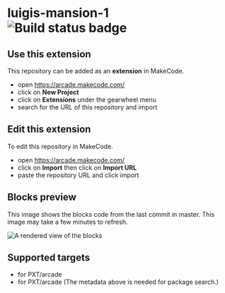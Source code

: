 # luigis-mansion-1 ![Build status badge](https://github.com/lucasmayhew/luigis-mansion-1/workflows/MakeCode/badge.svg)



## Use this extension

This repository can be added as an **extension** in MakeCode.

* open https://arcade.makecode.com/
* click on **New Project**
* click on **Extensions** under the gearwheel menu
* search for the URL of this repository and import

## Edit this extension

To edit this repository in MakeCode.

* open https://arcade.makecode.com/
* click on **Import** then click on **Import URL**
* paste the repository URL and click import

## Blocks preview

This image shows the blocks code from the last commit in master.
This image may take a few minutes to refresh.

![A rendered view of the blocks](https://github.com/lucasmayhew/luigis-mansion-1/raw/master/.makecode/blocks.png)

## Supported targets

* for PXT/arcade
* for PXT/arcade
(The metadata above is needed for package search.)

